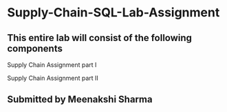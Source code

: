 # Supply-Chain-SQL-Lab-Assignment

## This entire lab will consist of the following components

Supply Chain Assignment part I 

Supply Chain Assignment part II

## Submitted by Meenakshi Sharma 

